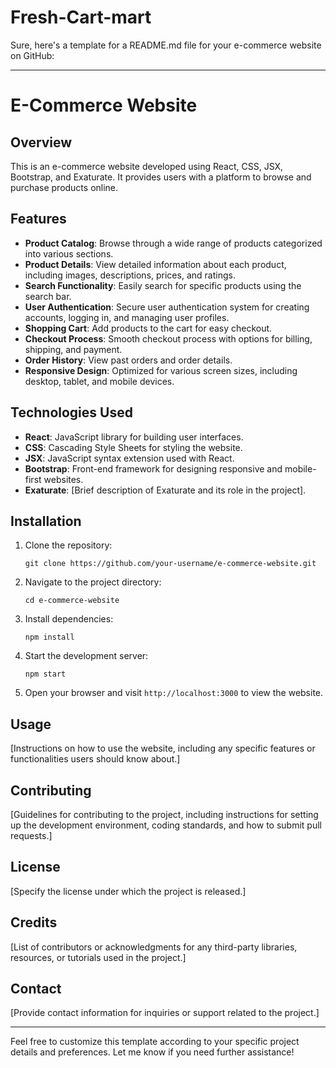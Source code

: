 # Fresh-Cart-mart
Sure, here's a template for a README.md file for your e-commerce website on GitHub:

---

# E-Commerce Website

## Overview
This is an e-commerce website developed using React, CSS, JSX, Bootstrap, and Exaturate. It provides users with a platform to browse and purchase products online.

## Features
- **Product Catalog**: Browse through a wide range of products categorized into various sections.
- **Product Details**: View detailed information about each product, including images, descriptions, prices, and ratings.
- **Search Functionality**: Easily search for specific products using the search bar.
- **User Authentication**: Secure user authentication system for creating accounts, logging in, and managing user profiles.
- **Shopping Cart**: Add products to the cart for easy checkout.
- **Checkout Process**: Smooth checkout process with options for billing, shipping, and payment.
- **Order History**: View past orders and order details.
- **Responsive Design**: Optimized for various screen sizes, including desktop, tablet, and mobile devices.

## Technologies Used
- **React**: JavaScript library for building user interfaces.
- **CSS**: Cascading Style Sheets for styling the website.
- **JSX**: JavaScript syntax extension used with React.
- **Bootstrap**: Front-end framework for designing responsive and mobile-first websites.
- **Exaturate**: [Brief description of Exaturate and its role in the project].

## Installation
1. Clone the repository:
   ```
   git clone https://github.com/your-username/e-commerce-website.git
   ```
2. Navigate to the project directory:
   ```
   cd e-commerce-website
   ```
3. Install dependencies:
   ```
   npm install
   ```
4. Start the development server:
   ```
   npm start
   ```
5. Open your browser and visit `http://localhost:3000` to view the website.

## Usage
[Instructions on how to use the website, including any specific features or functionalities users should know about.]

## Contributing
[Guidelines for contributing to the project, including instructions for setting up the development environment, coding standards, and how to submit pull requests.]

## License
[Specify the license under which the project is released.]

## Credits
[List of contributors or acknowledgments for any third-party libraries, resources, or tutorials used in the project.]

## Contact
[Provide contact information for inquiries or support related to the project.]

---

Feel free to customize this template according to your specific project details and preferences. Let me know if you need further assistance!
